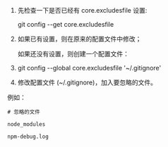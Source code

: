 1. 先检查一下是否已经有 core.excludesfile 设置:

   git config --get core.excludesfile

2. 如果已有设置，则在原来的配置文件中修改；

    如果还没有设置，则创建一个配置文件：

3. git config --global core.excludesfile '~/.gitignore'

4. 修改配置文件 (~/.gitignore)，加入要忽略的文件。

例如：

```
# 忽略的文件

node_modules

npm-debug.log
```



